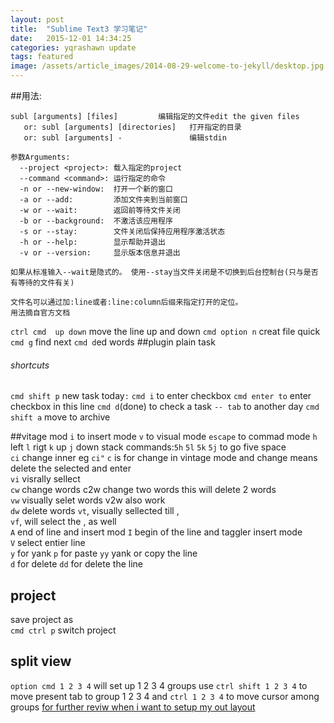 ```yaml
---
layout: post
title:  "Sublime Text3 学习笔记"
date:   2015-12-01 14:34:25
categories: yqrashawn update
tags: featured
image: /assets/article_images/2014-08-29-welcome-to-jekyll/desktop.jpg
---
```




##用法:
```
subl [arguments] [files]         编辑指定的文件edit the given files
   or: subl [arguments] [directories]   打开指定的目录
   or: subl [arguments] -               编辑stdin

参数Arguments:
  --project <project>: 载入指定的project
  --command <command>: 运行指定的命令
  -n or --new-window:  打开一个新的窗口
  -a or --add:         添加文件夹到当前窗口
  -w or --wait:        返回前等待文件关闭
  -b or --background:  不激活该应用程序
  -s or --stay:        文件关闭后保持应用程序激活状态
  -h or --help:        显示帮助并退出
  -v or --version:     显示版本信息并退出

如果从标准输入--wait是隐式的。 使用--stay当文件关闭是不切换到后台控制台(只与是否有等待的文件有关)

文件名可以通过加:line或者:line:column后缀来指定打开的定位。
用法摘自官方文档
```
`ctrl cmd  up down` move the line up and down
`cmd option n` creat file quick
`cmd g` find next `cmd d`ed words
##plugin plain task
###### shortcuts

`cmd shift p` new task
today`:` 
`cmd i` to enter checkbox
`cmd enter to` enter checkbox in this line
`cmd d`(done) to check a task
`-- tab` to another day
`cmd shift a` move to archive

##vitage mod
`i` to insert mode
`v` to visual mode 
`escape` to commad mode
`h` left `l` rigt `k` up `j` down
stack commands:`5h` `5l` `5k` `5j` to go five space  
`ci` change inner  eg `ci"` 
`c` is for change in vintage mode and change means delete the selected and enter  
`vi` visrally sellect  
`cw` change words c2w change two words this will delete 2 words  
`vw` visually selet words v2w also work  
`dw` delete words
`vt`,  visually sellected till ,  
`vf`, will select the , as well  
`A` end of line and insert mod `I` begin of the line and taggler insert mode   
`V` select entier line  
`y` for yank `p` for paste `yy` yank or copy the line  
`d` for delete `dd` for delete the line  

## project
save project as  
`cmd ctrl p` switch project

## split view
`option cmd 1 2 3 4` will set up 1 2 3 4 groups
use `ctrl shift 1 2 3 4` to move present tab to group 1 2 3 4 
and `ctrl 1 2 3 4` to move cursor among groups
[for further reviw when i want to setup my out layout](https://code.tutsplus.com/courses/perfect-workflow-in-sublime-text-2/lessons/configuring-and-mastering-split-windows) 



